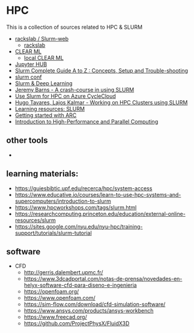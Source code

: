 # HPC
This is a collection of sources related to HPC &amp; SLURM

- [rackslab / Slurm-web](https://github.com/rackslab/slurm-web)
  - [rackslab](https://rackslab.io/en/)
- [CLEAR ML](https://clear.ml/)
  - [local CLEAR ML](https://github.com/allegroai/clearml/)     
- [Jupyter HUB](https://jupyter.org/hub)
- [Slurm Complete Guide A to Z : Concepts, Setup and Trouble-shooting](https://blog.devops.dev/slurm-complete-guide-a-to-z-concepts-setup-and-trouble-shooting-for-admins-8dc5034ed65b)
- [slurm conf](https://slurm.schedmd.com/slurm.conf.html)
- [Slurm & Deep Learning](https://www.run.ai/guides/slurm/slurm-deep-learning)
- [Jeremy Barns - A crash-course in using SLURM](https://jerbarnes.github.io/slurmtutorial/)
- [Use Slurm for HPC on Azure CycleCloud](https://learn.microsoft.com/en-us/training/modules/use-slurm-hpc-azure-cyclecloud/)
- [Hugo Tavares, Lajos Kalmar  - Working on HPC Clusters using SLURM](https://cambiotraining.github.io/hpc-intro/)
- [Learning resources: SLURM](https://researchcomputing.princeton.edu/education/external-online-resources/slurm)
- [Getting started with ARC](https://www.arc.ox.ac.uk/getting-started-arc)
- [Introduction to High-Performance and Parallel Computing](https://www.coursera.org/learn/introduction-high-performance-computing)

## other tools
- 

## learning materials:
- https://guiesbibtic.upf.edu/recerca/hpc/system-access
- https://www.educative.io/courses/learn-to-use-hpc-systems-and-supercomputers/introduction-to-slurm
- https://www.hpcworkshops.com/tags/slurm.html
- https://researchcomputing.princeton.edu/education/external-online-resources/slurm
- https://sites.google.com/nyu.edu/nyu-hpc/training-support/tutorials/slurm-tutorial
  
  
## software
- CFD
  - http://gerris.dalembert.upmc.fr/
  - https://www.3dcadportal.com/notas-de-prensa/novedades-en-helyx-software-cfd-para-diseno-e-ingenieria
  - https://openfoam.org/
  - https://www.openfoam.com/
  - https://sim-flow.com/download/cfd-simulation-software/
  - https://www.ansys.com/products/ansys-workbench
  - https://www.freecad.org/
  - https://github.com/ProjectPhysX/FluidX3D  
